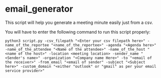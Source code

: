 # email_generator
This script will help you generate a meeting minute easily just from a csv.

You will have to enter the following command to run this script properly:

```python3 script.py -csv_filepath "<Enter your csv filepath here>" -name_of_the_reportee "<name_of_the_reportee>" -agenda "<Agenda here>" -name_of_the_attendee "<Name of the attendee>" -name_of_the_host "<name of the host>" -location <meeting location> -sender_name "<Sender's name>" -organization "<Company name Here>" -to "<email of the receiver>" -from_email "<email of sender" -subject "<Subject here>" -custom_domain "<either "outlook" or "gmail" as per your email service provider>"```

